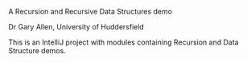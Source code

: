 A Recursion and Recursive Data Structures demo

Dr Gary Allen, University of Huddersfield

This is an IntelliJ project with modules containing Recursion and Data Structure demos.

